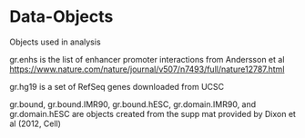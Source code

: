 # Data-Objects

Objects used in analysis

gr.enhs is the list of enhancer promoter interactions from Andersson et al 
https://www.nature.com/nature/journal/v507/n7493/full/nature12787.html

gr.hg19 is a set of RefSeq genes downloaded from UCSC

gr.bound, gr.bound.IMR90, gr.bound.hESC, gr.domain.IMR90, and gr.domain.hESC are objects created 
from the supp mat provided by Dixon et al (2012, Cell)
